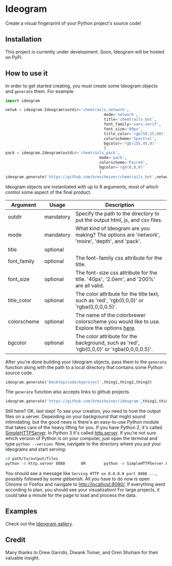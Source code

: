 # Ideogram
Create a visual fingerprint of your Python project's source code!

## Installation
This project is currently under development. Soon, Ideogram will be hosted on PyPi.

## How to use it 
In order to get started creating, you must create some Ideogram objects and `generate` them. For example:
```python
import ideogram 

netwk = ideogram.Ideogram(outdir='chemtrails_network',
                                           mode='network',
                                           title='chemtrails_bot',
                                           font_family='sans-serif',
                                           font_size='60px',
                                           title_color='rgb(50,25,60)',
                                           colorscheme='Spectral',
                                           bgcolor='rgb(155,45,0)'
                                           )
pack = ideogram.Ideogram(outdir='chemtrails_pack',
                                         mode='pack',
                                         colorscheme='Paired',
                                         bgcolor='rgb(0,0,0)'
                                         )
ideogram.generate('https://github.com/brmscheiner/chemtrails_bot',network,pack)
```
Ideogram objects are instantiated with up to 8 arguments, most of which control some aspect of the final product.

| Argument    | Usage     | Description                                                                                          |
|-------------|-----------|------------------------------------------------------------------------------------------------------|
| outdir      | mandatory | Specify the path to the directory to put the output html, js, and csv files.                         |
| mode        | mandatory | What kind of Ideogram are you making? The options are 'network', 'moire', 'depth', and 'pack'.       |
| title       | optional  |                                                                                                      |
| font_family | optional  | The font-family css attribute for the title.                                                         |
| font_size   | optional  | The font-size css attribute for the title. '40px', '2.0em', and '200%' are all valid.                |
| title_color | optional  | The color attribute for the title text, such as 'red', 'rgb(0,0,0)' or 'rgba(0,0,0,0.5)'.            |
| colorscheme | optional  | The name of the colorbrewer colorscheme you would like to use. Explore the options [here](https://bl.ocks.org/mbostock/5577023).             |
| bgcolor     | optional  | The color attribute for the background, such as 'red', 'rgb(0,0,0)' or 'rgba(0,0,0,0.5)'.            |

After you're done building your Ideogram objects, pass them to the `generate` function along with the path to a local directory that contains some Python source code. 
```python
ideogram.generate('Desktop/code/myproject',thing1,thing2,thing3)
```
The `generate` function also accepts links to github projects.
```python
ideogram.generate('https://github.com/brmscheiner/ideogram',thing1,thing2,thing3,thing4)
```
Still here? OK, last step! To see your creation, you need to host the output files on a server. Depending on your background that might sound intimidating, but the good news is there's an easy-to-use Python module that takes care of the heavy lifting for you. If you have Python 2, it's called [SimpleHTTPServer](https://docs.python.org/2/library/simplehttpserver.html). In Python 3 it's called [http.server](https://docs.python.org/3/library/http.server.html). If you're not sure which version of Python is on your computer, just open the terminal and type `python --version`. Now, navigate to the directory where you put your Ideograms and start serving:
```bash
cd path/to/output/files
python -m http.server 8080       OR        python -m SimpleHTTPServer 8080
```
You should see a message like `Serving HTTP on 0.0.0.0 port 8080 ...`, possibly followed by some gibberish. All you have to do now is open Chrome or Firefox and navigate to [http://localhost:8080/](http://localhost:8080/). If everything went according to plan, you should see your visualization! For large projects, it could take a minute for the page to load and process the data.
## Examples 
Check out the [Ideogram gallery](http://scheinerbock.com/ideogram.html).

## Credit
Many thanks to Drew Garrido, Diwank Tomer, and Oren Shoham for their valuable insight. 
